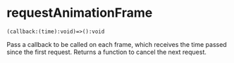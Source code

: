# requestAnimationFrame

`(callback:(time):void)=>():void`

Pass a callback to be called on each frame, which receives the time passed since the first request. Returns a function to cancel the next request.